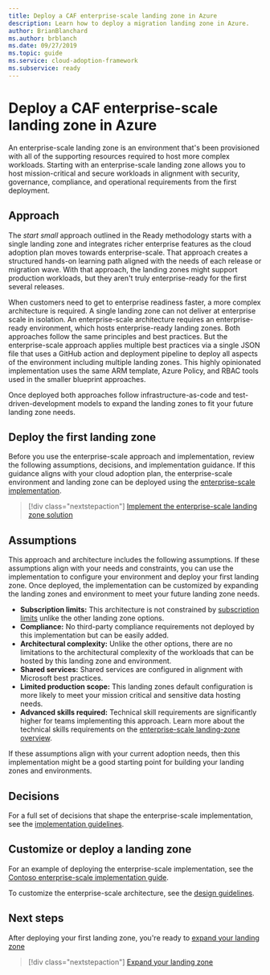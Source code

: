 ```yaml
---
title: Deploy a CAF enterprise-scale landing zone in Azure
description: Learn how to deploy a migration landing zone in Azure.
author: BrianBlanchard
ms.author: brblanch
ms.date: 09/27/2019
ms.topic: guide
ms.service: cloud-adoption-framework
ms.subservice: ready
---
```


# Deploy a CAF enterprise-scale landing zone in Azure

An enterprise-scale landing zone is an environment that's been provisioned with all of the supporting resources required to host more complex workloads. Starting with an enterprise-scale landing zone allows you to host mission-critical and secure workloads in alignment with security, governance, compliance, and operational requirements from the first deployment.

## Approach

The _start small_ approach outlined in the Ready methodology starts with a single landing zone and integrates richer enterprise features as the cloud adoption plan moves towards enterprise-scale. That approach creates a structured hands-on learning path aligned with the needs of each release or migration wave. With that approach, the landing zones might support production workloads, but they aren't truly enterprise-ready for the first several releases.

When customers need to get to enterprise readiness faster, a more complex architecture is required. A single landing zone can not deliver at enterprise scale in isolation. An enterprise-scale architecture requires an enterprise-ready environment, which hosts enterprise-ready landing zones. Both approaches follow the same principles and best practices. But the enterprise-scale approach applies multiple best practices via a single JSON file that uses a GitHub action and deployment pipeline to deploy all aspects of the environment including multiple landing zones. This highly opinionated implementation uses the same ARM template, Azure Policy, and RBAC tools used in the smaller blueprint approaches.

Once deployed both approaches follow infrastructure-as-code and test-driven-development models to expand the landing zones to fit your future landing zone needs.

## Deploy the first landing zone

Before you use the enterprise-scale approach and implementation, review the following assumptions, decisions, and implementation guidance. If this guidance aligns with your cloud adoption plan, the enterprise-scale environment and landing zone can be deployed using the [enterprise-scale implementation](../enterprise-scale/implementation.md).

> [!div class="nextstepaction"]
> [Implement the enterprise-scale landing zone solution](../enterprise-scale/implementation.md)

## Assumptions

This approach and architecture includes the following assumptions. If these assumptions align with your needs and constraints, you can use the implementation to configure your environment and deploy your first landing zone. Once deployed, the implementation can be customized by expanding the landing zones and environment to meet your future landing zone needs.

- **Subscription limits:** This architecture is not constrained by [subscription limits](https://docs.microsoft.com/azure/azure-resource-manager/management/azure-subscription-service-limits) unlike the other landing zone options.
- **Compliance:** No third-party compliance requirements not deployed by this implementation but can be easily added.
- **Architectural complexity:** Unlike the other options, there are no limitations to the architectural complexity of the workloads that can be hosted by this landing zone and environment.
- **Shared services:** Shared services are configured in alignment with Microsoft best practices.
- **Limited production scope:** This landing zones default configuration is more likely to meet your mission critical and sensitive data hosting needs.
- **Advanced skills required:** Technical skill requirements are significantly higher for teams implementing this approach. Learn more about the technical skills requirements on the [enterprise-scale landing-zone overview](../enterprise-scale/index.md).

If these assumptions align with your current adoption needs, then this implementation might be a good starting point for building your landing zones and environments.

## Decisions

For a full set of decisions that shape the enterprise-scale implementation, see the [implementation guidelines](../enterprise-scale/implementation-guidelines.md).

## Customize or deploy a landing zone

For an example of deploying the enterprise-scale implementation, see the [Contoso enterprise-scale implementation guide](https://github.com/Azure/Enterprise-Scale/blob/main/docs/reference/contoso/Readme.md).

To customize the enterprise-scale architecture, see the [design guidelines](../enterprise-scale/design-guidelines.md).

## Next steps

After deploying your first landing zone, you're ready to [expand your landing zone](../considerations/index.md)

> [!div class="nextstepaction"]
> [Expand your landing zone](../considerations/index.md)

